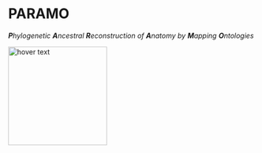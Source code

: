 # PARAMO
***P**hylogenetic **A**ncestral **R**econstruction of **A**natomy by **M**apping **O**ntologies*

<p align="left">
  <img src="https://github.com/sergeitarasov/PARAMO/blob/master/icon-paramo.png" width="200" title="hover text">
</p>

